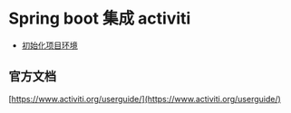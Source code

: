 # Spring boot 集成 activiti


* [初始化项目环境](init.md)




## 官方文档

[https://www.activiti.org/userguide/](https://www.activiti.org/userguide/)




